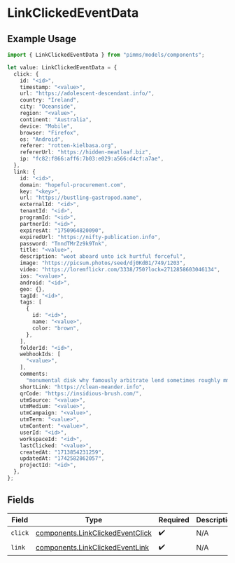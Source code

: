 # LinkClickedEventData

## Example Usage

```typescript
import { LinkClickedEventData } from "pimms/models/components";

let value: LinkClickedEventData = {
  click: {
    id: "<id>",
    timestamp: "<value>",
    url: "https://adolescent-descendant.info/",
    country: "Ireland",
    city: "Oceanside",
    region: "<value>",
    continent: "Australia",
    device: "Mobile",
    browser: "Firefox",
    os: "Android",
    referer: "rotten-kielbasa.org",
    refererUrl: "https://hidden-meatloaf.biz",
    ip: "fc82:f866:aff6:7b03:e029:a566:d4cf:a7ae",
  },
  link: {
    id: "<id>",
    domain: "hopeful-procurement.com",
    key: "<key>",
    url: "https://bustling-gastropod.name",
    externalId: "<id>",
    tenantId: "<id>",
    programId: "<id>",
    partnerId: "<id>",
    expiresAt: "1750964820090",
    expiredUrl: "https://nifty-publication.info",
    password: "TnndTMrZz9k9Tnk",
    title: "<value>",
    description: "woot aboard unto ick hurtful forceful",
    image: "https://picsum.photos/seed/dj0KdB1/749/1203",
    video: "https://loremflickr.com/3338/750?lock=2712858603046134",
    ios: "<value>",
    android: "<id>",
    geo: {},
    tagId: "<id>",
    tags: [
      {
        id: "<id>",
        name: "<value>",
        color: "brown",
      },
    ],
    folderId: "<id>",
    webhookIds: [
      "<value>",
    ],
    comments:
      "monumental disk why famously arbitrate lend sometimes roughly mmm",
    shortLink: "https://clean-meander.info",
    qrCode: "https://insidious-brush.com/",
    utmSource: "<value>",
    utmMedium: "<value>",
    utmCampaign: "<value>",
    utmTerm: "<value>",
    utmContent: "<value>",
    userId: "<id>",
    workspaceId: "<id>",
    lastClicked: "<value>",
    createdAt: "1713854231259",
    updatedAt: "1742582862057",
    projectId: "<id>",
  },
};
```

## Fields

| Field                                                                                | Type                                                                                 | Required                                                                             | Description                                                                          |
| ------------------------------------------------------------------------------------ | ------------------------------------------------------------------------------------ | ------------------------------------------------------------------------------------ | ------------------------------------------------------------------------------------ |
| `click`                                                                              | [components.LinkClickedEventClick](../../models/components/linkclickedeventclick.md) | :heavy_check_mark:                                                                   | N/A                                                                                  |
| `link`                                                                               | [components.LinkClickedEventLink](../../models/components/linkclickedeventlink.md)   | :heavy_check_mark:                                                                   | N/A                                                                                  |